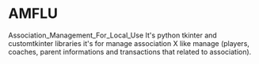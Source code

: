 # AMFLU
Association_Management_For_Local_Use It's python tkinter and customtkinter libraries it's for manage association X like manage (players, coaches, parent informations and transactions that related to association).

